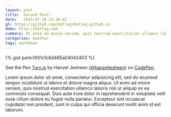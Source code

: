 ```yaml
---
layout: post
title:  Second Post!
date:   2015-07-18 23:39:42
gh: https://github.com/botleg/botleg.github.io
demo: http://botleg.com
summary: Ut enim ad minim veniam, quis nostrud exercitation ullamco laboris nisi ut aliquip ex ea commodo consequat.
categories: another
tags: markdown
---
```


{% gist parkr/931c1c8d465a04042403 %}

<p data-height="268" data-theme-id="0" data-slug-hash="zGLMQz" data-default-tab="result" data-user="hanzeljesheen" class='codepen'>See the Pen <a href='http://codepen.io/hanzeljesheen/pen/zGLMQz/'>Turn.js</a> by Hanzel Jesheen (<a href='http://codepen.io/hanzeljesheen'>@hanzeljesheen</a>) on <a href='http://codepen.io'>CodePen</a>.</p>
<script async src="//assets.codepen.io/assets/embed/ei.js"></script>

Lorem ipsum dolor sit amet, consectetur adipisicing elit, sed do eiusmod tempor incididunt ut labore et dolore magna aliqua. Ut enim ad minim veniam, quis nostrud exercitation ullamco laboris nisi ut aliquip ex ea commodo
consequat. Duis aute irure dolor in reprehenderit in voluptate velit esse cillum dolore eu fugiat nulla pariatur. Excepteur sint occaecat cupidatat non proident, sunt in culpa qui officia deserunt mollit anim id est laborum.
